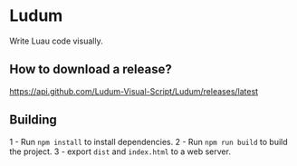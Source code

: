 # Ludum

Write Luau code visually.

## How to download a release?
https://api.github.com/Ludum-Visual-Script/Ludum/releases/latest

## Building

1 -  Run `npm install` to install dependencies.
2 - Run `npm run build` to build the project.
3 - export `dist` and `index.html` to a web server.
